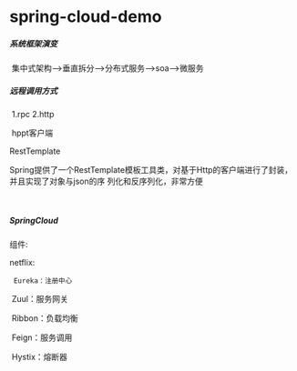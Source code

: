 # spring-cloud-demo
##### 系统框架演变

​	集中式架构-->垂直拆分-->分布式服务-->soa-->微服务

##### 远程调用方式

​	1.rpc     2.http

​	hppt客户端

RestTemplate

​	Spring提供了一个RestTemplate模板工具类，对基于Http的客户端进行了封装，并且实现了对象与json的序   		列化和反序列化，非常方便

​	

##### SpringCloud 

组件:

​netflix:

   	 Eureka：注册中心

​	Zuul：服务网关

​	Ribbon：负载均衡

​	Feign：服务调用

​	Hystix：熔断器



